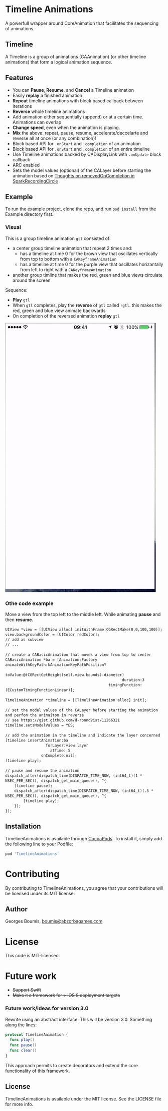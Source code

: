 # Timeline Animations

A powerfull wrapper around CoreAnimation that facilitates the sequencing of animations.

## Timeline
A Timeline is a group of animations (CAAnimation) (or other timeline animations) that form a logical animation sequence.

## Features 

- You can **Pause**, **Resume**, and **Cancel** a Timeline animation
- Easily **replay** a finished animation
- **Repeat** timeline animations with block based callback between iterations
- **Reverse** whole timeline animations
- Add animation either sequentially (append) or at a certain time. Animations can overlap
- **Change speed**, even when the animation is playing. 
- **Mix** the above: repeat, pause, resume, accelerate/deccelarte and reverse all at once (or any combination)!
- Block based API for `.onStart` and `.completion` of an animation
- Block based API for `.onStart` and `.completion` of an entire timeline
- Use Timeline animations backed by CADisplayLink with `.onUpdate` block callback
- ARC enabled
- Sets the model values (optional) of the CALayer before starting the animation based on [Thoughts on removedOnCompletion in SparkRecordingCircle](https://gist.github.com/d-ronnqvist/11266321)

## Example

To run the example project, clone the repo, and run `pod install` from the Example directory first.

### Visual
This is a group timeline animation `gtl` consisted of:

- a center group timeline animation that repeat 2 times and:
  + has a timeline at time 0 for the brown view that oscillates vertically from top to bottom with a `CAKeyframeAnimation`
  + has a timeline at time 0 for the purple view that oscillates horizantally from left to right with a `CAKeyframeAnimation`
- another group timline that makes the red, green and blue views circulate around the screen

Sequence:

- **Play** `gtl`
- When `gtl` completes, play the **reverse** of `gtl` called `rgtl`. this makes the red, green and blue view animate backwards
- On completion of the reversed animation **replay** `gtl`

![visual_example](example.gif)

### Othe code example
Move a view from the top left to the middle left.
While animating **pause** and then **resume**.

```
UIView *view = [[UIView alloc] initWithFrame:CGRectMake(0,0,100,100)];
view.backgroundColor = [UIColor redColor];
// add as subview
// ...

// create a CABasicAnimation that moves a view from top to center
CABasicAnimation *ba = [AnimationsFactory animateWithKeyPath:kAnimationKeyPathPositionY
	                                                 toValue:@(CGRectGetHeight(self.view.bounds)-diameter)
    	                                            duration:3
        	                                  timingFunction:(ECustomTimingFunctionLinear)];

TimelineAnimation *timeline = [[TimelineAnimation alloc] init];

// set the model values of the CALayer before starting the animation and perfom the animaiton in reverse
// see https://gist.github.com/d-ronnqvist/11266321                                          
timeline.setsModelValues = YES;

// add the animation in the timeline and indicate the layer concerned
[timeline insertAnimation:ba
                  forLayer:view.layer
                    atTime:.5
                onComplete:nil];
[timeline play];

// pause and resume the animation
dispatch_after(dispatch_time(DISPATCH_TIME_NOW, (int64_t)(1 * NSEC_PER_SEC)), dispatch_get_main_queue(), ^{
    [timeline pause];
    dispatch_after(dispatch_time(DISPATCH_TIME_NOW, (int64_t)(.5 * NSEC_PER_SEC)), dispatch_get_main_queue(), ^{
        [timeline play];
    });
});
```
    
    
    
## Installation

TimelineAnimations is available through [CocoaPods](http://cocoapods.org). To install
it, simply add the following line to your Podfile:

```ruby
pod 'TimelineAnimations'
```


# Contributing
By contributing to TimelineAnimations, you agree that your contributions will be licensed under its MIT license.


## Author

Georges Boumis, boumis@abzorbagames.com
	
	
# License
This code is MIT-licensed.


# Future work

- ~~Support Swift~~
- ~~Make it a framework for > iOS 8 deployment targets~~
### Future work/ideas for version 3.0
Rewrite using an abstract interface. This will be version 3.0.
Something along the lines:

```swift
protocol TimelineAnimation {
  func play()
  func pause()
  func clear()
}
```

This approach permits to create decorators and extend the core functionality of this framework.



## License

TimelineAnimations is available under the MIT license. See the LICENSE file for more info.


